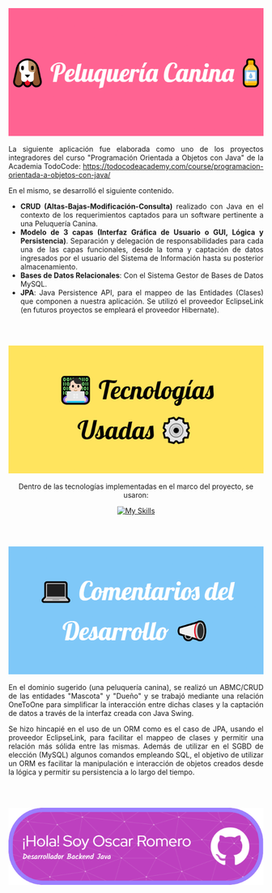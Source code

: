 <section align="center">
  
![Header](./readmeImages/PeluqueriaCaninaBanner.png)


<section align="justify">

La siguiente aplicación fue elaborada como uno de los proyectos integradores del curso "Programación Orientada a Objetos con Java" de la Academia TodoCode: https://todocodeacademy.com/course/programacion-orientada-a-objetos-con-java/

En el mismo, se desarrolló el siguiente contenido.

- <strong>CRUD (Altas-Bajas-Modificación-Consulta)</strong> realizado con Java en el contexto de los requerimientos captados para un software pertinente a una Peluquería Canina.
- <strong>Modelo de 3 capas (Interfaz Gráfica de Usuario o GUI, Lógica y Persistencia)</strong>. Separación y delegación de responsabilidades para cada una de las capas funcionales, desde la toma y captación
de datos ingresados por el usuario del Sistema de Información hasta su posterior almacenamiento.
- <strong>Bases de Datos Relacionales</strong>: Con el Sistema Gestor de Bases de Datos MySQL.
- <strong>JPA</strong>: Java Persistence API, para el mappeo de las Entidades (Clases) que componen a nuestra aplicación. Se utilizó el proveedor EclipseLink (en futuros proyectos
se empleará el proveedor Hibernate).
</section>

<br></br>

  
![Header](./readmeImages/TecnologiasUsadas.png)

Dentro de las tecnologías implementadas en el marco del proyecto, se usaron:

[![My Skills](https://skillicons.dev/icons?i=java,mysql,maven,figma&theme=light)](https://skillicons.dev)

<br></br>


![Header](./readmeImages/ComentariosDesarrollo.png)

<p align=justify>
En el dominio sugerido (una peluquería canina), se realizó un ABMC/CRUD de las entidades "Mascota" y "Dueño" y se trabajó mediante una relación OneToOne para simplificar la interacción
entre dichas clases y la captación de datos a través de la interfaz creada con Java Swing.
</p>

<p align=justify>
Se hizo hincapié en el uso de un ORM como es el caso de JPA, usando el proveedor EclipseLink, para facilitar el mappeo de clases y permitir una relación más sólida entre las mismas. 
Además de utilizar en el SGBD de elección (MySQL) algunos comandos empleando SQL, el objetivo de utilizar un ORM es facilitar la manipulación e interacción de objetos creados desde 
la lógica y permitir su persistencia a lo largo del tiempo.
</p>

<br></br>

![Header](./readmeImages/github-header-image.png)

</section>

